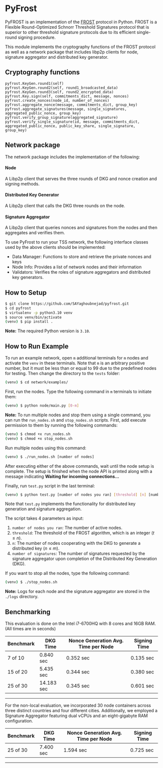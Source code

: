 # PyFrost

PyFROST is an implementation of the [FROST](https://eprint.iacr.org/2020/852.pdf) protocol in Python. FROST is a Flexible Round-Optimized Schnorr Threshold Signatures protocol that is superior to other threshold signature protocols due to its efficient single-round signing procedure.

This module implements the cryptography functions of the FROST protocol as well as a network package that includes libp2p clients for node, signature aggregator and distributed key generator.

## Cryptography functions

```
pyfrost.KeyGen.round1(self)
pyfrost.KeyGen.round2(self, round1_broadcasted_data)
pyfrost.KeyGen.round3(self, round2_encrypted_data)
pyfrost.Key.sign(self, commitments_dict, message, nonces)
pyfrost.create_nonces(node_id, number_of_nonces)
pyfrost.aggregate_nonce(message, commitments_dict, group_key)
pyfrost.aggregate_signatures(message, single_signatures, aggregated_public_nonce, group_key)
pyfrost.verify_group_signature(aggregated_signature)
pyfrost.verify_single_signature(id, message, commitments_dict, aggregated_public_nonce, public_key_share, single_signature, group_key)
```

## Network package

The network package includes the implementation of the following:

#### Node
A Libp2p client that serves the three rounds of DKG and nonce creation and signing methods.

#### Distributed Key Generator
A Libp2p client that calls the DKG three rounds on the node.

#### Signature Aggregator
A Libp2p client that queries nonces and signatures from the nodes and then aggregates and verifies them.

To use PyFrost to run your TSS network, the following interface classes used by the above clients should be implemented:
- Data Manager: Functions to store and retrieve the private nonces and keys 
- Node Info: Provides a list of network nodes and their information
- Validators: Verifies the roles of signature aggregators and distributed key generators.

## How to Setup

```bash
$ git clone https://github.com/SAYaghoubnejad/pyfrost.git
$ cd pyfrost
$ virtualenv -p python3.10 venv
$ source venv/bin/activate
(venv) $ pip install .
```

**Note:** The required Python version is `3.10`.

## How to Run Example

To run an example network, open `m` additional terminals for `m` nodes and activate the `venv` in these terminals. Note that `m` is an arbitrary positive number, but it must be less than or equal to 99 due to the predefined nodes for testing. Then change the directory to the `tests` folder:

```bash
(venv) $ cd network/examples/
```

First, run the nodes. Type the following command in `m` terminals to initiate them:

```bash
(venv) $ python node/main.py [0-m]
```

**Note:** To run multiple nodes and stop them using a single command, you can run the `run_nodes.sh` and `stop_nodes.sh` scripts. First, add execute permission to them by running the following commands:

```bash
(venv) $ chmod +x run_nodes.sh
(venv) $ chmod +x stop_nodes.sh
```

Run multiple nodes using this command:

```bash
(venv) $ ./run_nodes.sh [number of nodes]
```

After executing either of the above commands, wait until the node setup is complete. The setup is finished when the node API is printed along with a message indicating **Waiting for incoming connections...**

Finally, run `test.py` script in the last terminal:

```bash
(venv) $ python test.py [number of nodes you ran] [threshold] [n] [number of signatures]
```

Note that `test.py` implements the functionality for distributed key generation and signature aggregation.

The script takes 4 parameters as input:

1. `number of nodes you ran`: The number of active nodes.
2. `threshold`: The threshold of the FROST algorithm, which is an integer ($t \leq n$).
3. `n`: The number of nodes cooperating with the DKG to generate a distributed key ($n \leq m$).
4. `number of signatures`: The number of signatures requested by the signature aggregator upon completion of the Distributed Key Generation (DKG).

If you want to stop all the nodes, type the following command:

```bash
(venv) $ ./stop_nodes.sh
```

**Note:** Logs for each node and the signature aggregator are stored in the `./logs` directory.

## Benchmarking

This evaluation is done on the Intel i7-6700HQ with 8 cores and 16GB RAM. (All times are in seconds)

| Benchmark                     | DKG Time | Nonce Generation Avg. Time per Node | Signing Time |
|-------------------------------|----------|-------------------------------------|--------------|
|  7 of 10                      | 0.840 sec| 0.352 sec                           | 0.135 sec    | 
| 15 of 20                      | 5.435 sec| 0.344 sec                           | 0.380 sec    |
| 25 of 30                      |14.183 sec| 0.345 sec                           | 0.601 sec    |

---

For the non-local evaluation, we incorporated 30 node containers across three distinct countries and four different cities. Additionally, we employed a Signature Aggregator featuring dual vCPUs and an eight-gigabyte RAM configuration.

| Benchmark                     | DKG Time | Nonce Generation Avg. Time per Node | Signing Time |
|-------------------------------|----------|-------------------------------------|--------------|
| 25 of 30                      | 7.400 sec| 1.594 sec                           | 0.725 sec    |

---

